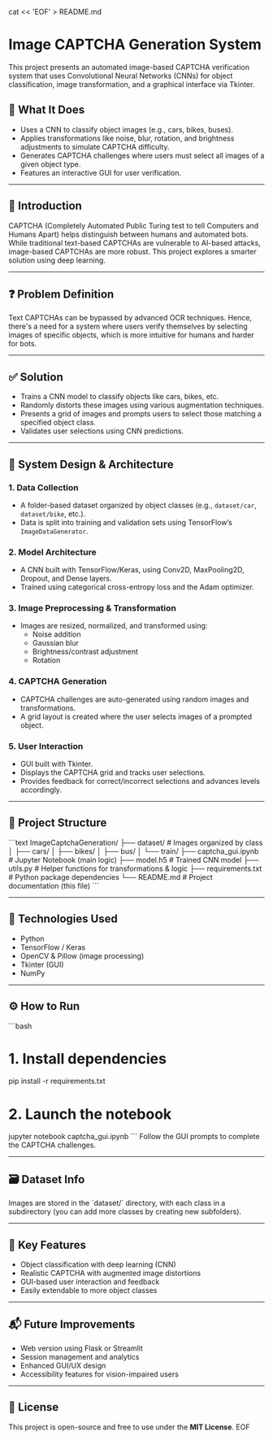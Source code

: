 cat << 'EOF' > README.md
# Image CAPTCHA Generation System

This project presents an automated image-based CAPTCHA verification system that uses Convolutional Neural Networks (CNNs) for object classification, image transformation, and a graphical interface via Tkinter.

## 🚀 What It Does
- Uses a CNN to classify object images (e.g., cars, bikes, buses).
- Applies transformations like noise, blur, rotation, and brightness adjustments to simulate CAPTCHA difficulty.
- Generates CAPTCHA challenges where users must select all images of a given object type.
- Features an interactive GUI for user verification.

---

## 🧠 Introduction
CAPTCHA (Completely Automated Public Turing test to tell Computers and Humans Apart) helps distinguish between humans and automated bots. While traditional text-based CAPTCHAs are vulnerable to AI-based attacks, image-based CAPTCHAs are more robust. This project explores a smarter solution using deep learning.

---

## ❓ Problem Definition
Text CAPTCHAs can be bypassed by advanced OCR techniques. Hence, there's a need for a system where users verify themselves by selecting images of specific objects, which is more intuitive for humans and harder for bots.

---

## ✅ Solution
- Trains a CNN model to classify objects like cars, bikes, etc.
- Randomly distorts these images using various augmentation techniques.
- Presents a grid of images and prompts users to select those matching a specified object class.
- Validates user selections using CNN predictions.

---

## 🧱 System Design & Architecture

### 1. Data Collection
- A folder-based dataset organized by object classes (e.g., `dataset/car`, `dataset/bike`, etc.).
- Data is split into training and validation sets using TensorFlow’s `ImageDataGenerator`.

### 2. Model Architecture
- A CNN built with TensorFlow/Keras, using Conv2D, MaxPooling2D, Dropout, and Dense layers.
- Trained using categorical cross-entropy loss and the Adam optimizer.

### 3. Image Preprocessing & Transformation
- Images are resized, normalized, and transformed using:
  - Noise addition  
  - Gaussian blur  
  - Brightness/contrast adjustment  
  - Rotation

### 4. CAPTCHA Generation
- CAPTCHA challenges are auto-generated using random images and transformations.
- A grid layout is created where the user selects images of a prompted object.

### 5. User Interaction
- GUI built with Tkinter.
- Displays the CAPTCHA grid and tracks user selections.
- Provides feedback for correct/incorrect selections and advances levels accordingly.

---

## 📁 Project Structure
\`\`\`text
ImageCaptchaGeneration/
├── dataset/               # Images organized by class
│   ├── cars/
│   ├── bikes/
│   ├── bus/
│   └── train/
├── captcha_gui.ipynb      # Jupyter Notebook (main logic)
├── model.h5               # Trained CNN model
├── utils.py               # Helper functions for transformations & logic
├── requirements.txt       # Python package dependencies
└── README.md              # Project documentation (this file)
\`\`\`

---

## 🧠 Technologies Used
- Python
- TensorFlow / Keras
- OpenCV & Pillow (image processing)
- Tkinter (GUI)
- NumPy

---

## ⚙️ How to Run
\`\`\`bash
# 1. Install dependencies
pip install -r requirements.txt

# 2. Launch the notebook
jupyter notebook captcha_gui.ipynb
\`\`\`
Follow the GUI prompts to complete the CAPTCHA challenges.

---

## 🗃️ Dataset Info
Images are stored in the \`dataset/\` directory, with each class in a subdirectory (you can add more classes by creating new subfolders).

---

## 📌 Key Features
- Object classification with deep learning (CNN)
- Realistic CAPTCHA with augmented image distortions
- GUI-based user interaction and feedback
- Easily extendable to more object classes

---

## 📬 Future Improvements
- Web version using Flask or Streamlit  
- Session management and analytics  
- Enhanced GUI/UX design  
- Accessibility features for vision-impaired users

---

## 📄 License
This project is open-source and free to use under the **MIT License**.
EOF
